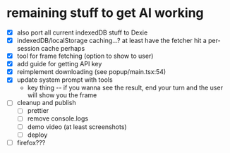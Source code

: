 # remaining stuff to get AI working

- [x] also port all current indexedDB stuff to Dexie
- [x] indexedDB/localStorage caching...? at least have the fetcher hit a per-session cache perhaps
- [x] tool for frame fetching (option to show to user)
- [x] add guide for getting API key
- [x] reimplement downloading (see popup/main.tsx:54)
- [x] update system prompt with tools
  - key thing -- if you wanna see the result, end your turn and the user will show you the frame
- [ ] cleanup and publish
  - [ ] prettier
  - [ ] remove console.logs
  - [ ] demo video (at least screenshots)
  - [ ] deploy
- [ ] firefox???
